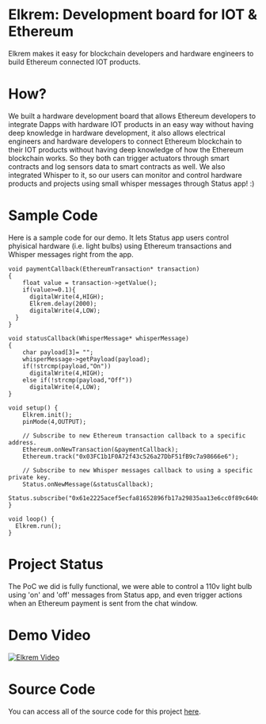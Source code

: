 # Elkrem: Development board for IOT & Ethereum

Elkrem makes it easy for blockchain developers and hardware engineers to build Ethereum connected IOT products.

# How?

We built a hardware development board that allows Ethereum developers to integrate Dapps with hardware IOT products in an easy way without having deep knowledge in hardware development, it also allows electrical engineers and hardware developers to connect Ethereum blockchain to their IOT products without having deep knowledge of how the Ethereum blockchain works. So they both can trigger actuators through smart contracts and log sensors data to smart contracts as well. We also integrated Whisper to it, so our users can monitor and control hardware products and projects using small whisper messages through Status app! :)

# Sample Code

Here is a sample code for our demo. It lets Status app users control phyisical hardware (i.e. light bulbs) using Ethereum transactions and Whisper messages right from the app.

```
void paymentCallback(EthereumTransaction* transaction)
{
    float value = transaction->getValue();
    if(value>=0.1){
      digitalWrite(4,HIGH);
      Elkrem.delay(2000);
      digitalWrite(4,LOW);
  }
}

void statusCallback(WhisperMessage* whisperMessage)
{
    char payload[3]= "";
    whisperMessage->getPayload(payload);
    if(!strcmp(payload,"On"))
      digitalWrite(4,HIGH);
    else if(!strcmp(payload,"Off"))
      digitalWrite(4,LOW);
}

void setup() {
    Elkrem.init();
    pinMode(4,OUTPUT);

    // Subscribe to new Ethereum transaction callback to a specific address.
    Ethereum.onNewTransaction(&paymentCallback);
    Ethereum.track("0x03FC1b1F0A72f43c526a27DbF51fB9c7a98666e6");

	// Subscribe to new Whisper messages callback to using a specific private key.
    Status.onNewMessage(&statusCallback);
    Status.subscribe("0x61e2225acef5ecfa81652896fb17a29835aa13e6cc0f89c640d2e60e9255ea6e");
}

void loop() {
  Elkrem.run();
}

```

# Project Status
The PoC we did is fully functional, we were able to control a 110v light bulb using 'on' and 'off' messages from Status app, and even trigger actions when an Ethereum payment is sent from the chat window.

# Demo Video

[![Elkrem Video](https://i.imgur.com/ksRyffR.png)](https://www.youtube.com/watch?v=qR6AP10LGts)

# Source Code

You can access all of the source code for this project [here](https://github.com/iSsO/elkrem-ethdenver-submission).